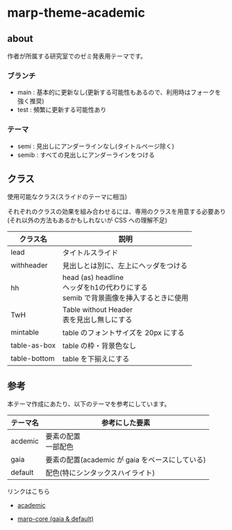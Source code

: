 # marp-theme-academic

## about

作者が所属する研究室でのゼミ発表用テーマです。

### ブランチ

- main : 基本的に更新なし(更新する可能性もあるので、利用時はフォークを強く推奨)
- test : 頻繁に更新する可能性あり

### テーマ

- semi : 見出しにアンダーラインなし(タイトルページ除く)
- semib : すべての見出しにアンダーラインをつける

## クラス

使用可能なクラス(スライドのテーマに相当)

それぞれのクラスの効果を組み合わせるには、専用のクラスを用意する必要あり
(それ以外の方法もあるかもしれないが CSS への理解不足)

|クラス名|説明|
|---|---|
|lead|タイトルスライド|
|withheader|見出しとは別に、左上にヘッダをつける|
|hh|head (as) headline <br> ヘッダをh1の代わりにする<br>semib で背景画像を挿入するときに使用|
|TwH|Table without Header <br> 表を見出し無しにする|
|mintable|table のフォントサイズを 20px にする|
|table-as-box|table の枠・背景色なし|
|table-bottom|table を下揃えにする|

## 参考

本テーマ作成にあたり、以下のテーマを参考にしています。

|テーマ名|参考にした要素|
|---|---|
|acdemic|要素の配置 <br> 一部配色|
|gaia|要素の配置(academic が gaia をベースにしている)|
|default|配色(特にシンタックスハイライト)|

リンクはこちら

- [academic](https://github.com/kaisugi/marp-theme-academic)

- [marp-core (gaia & default)](https://github.com/marp-team/marp-core)
